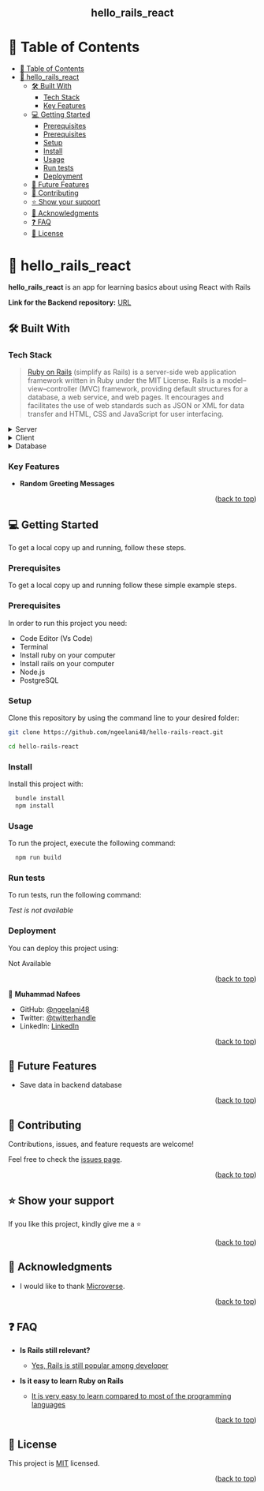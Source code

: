 <div align="center">

  <h2><b>hello_rails_react</b></h2>

</div>

<!-- TABLE OF CONTENTS -->

# 📗 Table of Contents

- [📗 Table of Contents](#-table-of-contents)
- [📖 hello\_rails\_react ](#-hello_rails_react-)
  - [🛠 Built With ](#-built-with-)
    - [Tech Stack ](#tech-stack-)
    - [Key Features ](#key-features-)
  - [💻 Getting Started ](#-getting-started-)
    - [Prerequisites](#prerequisites)
    - [Prerequisites](#prerequisites-1)
    - [Setup](#setup)
    - [Install](#install)
    - [Usage](#usage)
    - [Run tests](#run-tests)
    - [Deployment](#deployment)
  - [🔭 Future Features ](#-future-features-)
  - [🤝 Contributing ](#-contributing-)
  - [⭐️ Show your support ](#️-show-your-support-)
  - [🙏 Acknowledgments ](#-acknowledgments-)
  - [❓ FAQ ](#-faq-)
  - [📝 License ](#-license-)



# 📖 hello_rails_react <a name="about-project"></a>

**hello_rails_react** is an app for learning basics about using React with Rails

**Link for the Backend repository:** [URL](https://github.com/ngeelani48/hello-rails-back-end)

## 🛠 Built With <a name="built-with"></a>

### Tech Stack <a name="tech-stack"></a>

> [Ruby on Rails](https://guides.rubyonrails.org/) (simplify as Rails) is a server-side web application framework written in Ruby under the MIT License. Rails is a model–view–controller (MVC) framework, providing default structures for a database, a web service, and web pages. It encourages and facilitates the use of web standards such as JSON or XML for data transfer and HTML, CSS and JavaScript for user interfacing.

<details>
  <summary>Server</summary>
  <ul>
    <li><a href="https://guides.rubyonrails.org/">Ruby on Rails</a></li>
  </ul>
</details>

<details>
  <summary>Client</summary>
  <ul>
    <li>React</li>
  </ul>
</details>

<details>
<summary>Database</summary>
  <ul>
    <li><a href="https://www.postgresql.org/">PostgreSQL</a></li>
  </ul>
</details>


### Key Features <a name="key-features"></a>

- **Random Greeting Messages**

<p align="right">(<a href="#readme-top">back to top</a>)</p>


## 💻 Getting Started <a name="getting-started"></a>

To get a local copy up and running, follow these steps.

### Prerequisites

To get a local copy up and running follow these simple example steps.

### Prerequisites

In order to run this project you need:

- Code Editor (Vs Code)
- Terminal
- Install ruby on your computer
- Install rails on your computer
- Node.js
- PostgreSQL

### Setup

Clone this repository by using the command line to your desired folder:  

```sh
git clone https://github.com/ngeelani48/hello-rails-react.git

cd hello-rails-react
```

### Install

Install this project with:

```sh
  bundle install
  npm install
```

### Usage

To run the project, execute the following command:

```sh
  npm run build
```

### Run tests

To run tests, run the following command:

_Test is not available_

### Deployment

You can deploy this project using:

Not Available

<p align="right">(<a href="#readme-top">back to top</a>)</p>

<!-- AUTHORS -->

👤 **Muhammad Nafees**

- GitHub: [@ngeelani48](https://github.com/ngeelani48)
- Twitter: [@twitterhandle](https://twitter.com/ngeelani48)
- LinkedIn: [LinkedIn](https://www.linkedin.com/in/muhammad-nafees/)

<p align="right">(<a href="#readme-top">back to top</a>)</p>

<!-- FUTURE FEATURES -->

## 🔭 Future Features <a name="future-features"></a>

- Save data in backend database

<p align="right">(<a href="#readme-top">back to top</a>)</p>

<!-- CONTRIBUTING -->

## 🤝 Contributing <a name="contributing"></a>

Contributions, issues, and feature requests are welcome!

Feel free to check the [issues page](https://github.com/ngeelani48/hello_rails_react).

<p align="right">(<a href="#readme-top">back to top</a>)</p>

<!-- SUPPORT -->

## ⭐️ Show your support <a name="support"></a>

If you like this project, kindly give me a ⭐️

<p align="right">(<a href="#readme-top">back to top</a>)</p>

<!-- ACKNOWLEDGEMENTS -->

## 🙏 Acknowledgments <a name="acknowledgements"></a>

- I would like to thank [Microverse](https://www.microverse.org/).
<p align="right">(<a href="#readme-top">back to top</a>)</p>

<!-- FAQ (optional) -->

## ❓ FAQ <a name="faq"></a>

- **Is Rails still relevant?**

  - [Yes, Rails is still popular among developer](https://blog.railwaymen.org/is-ruby-on-rails-dead)

- **Is it easy to learn Ruby on Rails**

  - [It is very easy to learn compared to most of the programming languages](https://careerkarma.com/blog/why-learn-ruby-on-rails/)

<p align="right">(<a href="#readme-top">back to top</a>)</p>

<!-- LICENSE -->

## 📝 License <a name="license"></a>

This project is [MIT](./LICENSE) licensed.

<p align="right">(<a href="#readme-top">back to top</a>)</p>